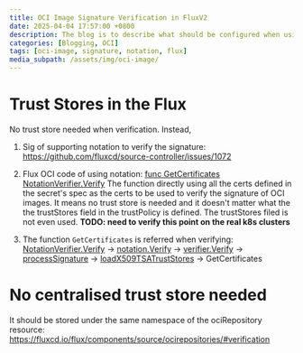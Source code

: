 ```yaml
---
title: OCI Image Signature Verification in FluxV2
date: 2025-04-04 17:57:00 +0800
description: The blog is to describe what should be configured when using FluxV2 to valicate the signature of the OCI image.
categories: [Blogging, OCI]
tags: [oci-image, signature, notation, flux]
media_subpath: /assets/img/oci-image/
---
```


# Trust Stores in the Flux
No trust store needed when verification. Instead, 
1. Sig of supporting notation to verify the signature: https://github.com/fluxcd/source-controller/issues/1072
2. Flux OCI code of using notation: [func GetCertificates](https://github.com/JasonTheDeveloper/source-controller/blob/553945ab8e4f6f8db23abe275d0c025c934c171d/internal/oci/notation/notation.go#L142)
   [NotationVerifier.Verify](https://github.com/JasonTheDeveloper/source-controller/blob/553945ab8e4f6f8db23abe275d0c025c934c171d/internal/oci/notation/notation.go#L242)
   The function directly using all the certs defined in the secret's spec as the certs to be used to verify the signature of OCI images. It means no trust store is needed and it doesn't matter what the the trustStores field in the trustPolicy is defined. The trustStores filed is not even used.
   **TODO: need to verify this point on the real k8s clusters**

3. The function `GetCertificates` is referred when verifying:
   [NotationVerifier.Verify](https://github.com/JasonTheDeveloper/source-controller/blob/553945ab8e4f6f8db23abe275d0c025c934c171d/internal/oci/notation/notation.go#L242)
   -> [notation.Verify](https://github.com/notaryproject/notation-go/blob/main/notation.go#L550)
   -> [verifier.Verify](https://github.com/notaryproject/notation-go/blob/main/verifier/verifier.go#L376)
   -> [processSignature](https://github.com/notaryproject/notation-go/blob/main/verifier/verifier.go#L475)
   -> [loadX509TSATrustStores](https://github.com/notaryproject/notation-go/blob/3bd0ac92b2bad47e477723bdb16a968a089738ae/verifier/helpers.go#L162)
   -> GetCertificates

# No centralised trust store needed
It should be stored under the same namespace of the ociRepository resource: https://fluxcd.io/flux/components/source/ocirepositories/#verification
